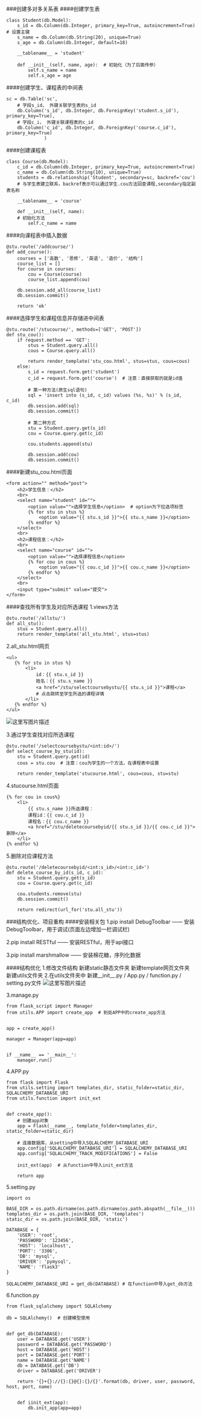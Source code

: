 ﻿###创建多对多关系表
####创建学生表
```
class Student(db.Model):
    s_id = db.Column(db.Integer, primary_key=True, autoincrement=True)  # 设置主键
    s_name = db.Column(db.String(20), unique=True)
    s_age = db.Column(db.Integer, default=18)

	__tablename__ = 'student'

    def __init__(self, name, age):  # 初始化（为了后面传参）
        self.s_name = name
        self.s_age = age
```

####创建学生、课程表的中间表
```
sc = db.Table('sc',
    # 字段s_id， 外键关联学生表的s_id
    db.Column('s_id', db.Integer, db.ForeignKey('student.s_id'), primary_key=True),
    # 字段c_i， 外键关联课程表的c_id
    db.Column('c_id', db.Integer, db.ForeignKey('course.c_id'), primary_key=True)
              )
```

####创建课程表
```
class Course(db.Model):
    c_id = db.Column(db.Integer, primary_key=True, autoincrement=True)
    c_name = db.Column(db.String(10), unique=True)
    students = db.relationship('Student', secondary=sc, backref='cou')  
    # 与学生表建立联系，backref表示可以通过学生.cou方法回查课程,secondary指定副表名称

    __tablename__ = 'course'

    def __init__(self, name):
    # 初始化方法
        self.c_name = name
```
####向课程表中插入数据
```
@stu.route('/addcourse/')
def add_course():
    courses = ['高数', '思修', '英语', '造价', '结构']
    course_list = []
    for course in courses:
        cou = Course(course)
        course_list.append(cou)

    db.session.add_all(course_list)
    db.session.commit()

    return 'ok'
```

####选择学生和课程信息并存储进中间表
```
@stu.route('/stucourse/', methods=['GET', 'POST'])
def stu_cou():
    if request.method == 'GET':
		stus = Student.query.all()
        cous = Course.query.all()
        
        return render_template('stu_cou.html', stus=stus, cous=cous)
	else:
		s_id = request.form.get('student')
		c_id = request.form.get('course')  # 注意：直接获取的就是id值

		# 第一种方法(原生sql语句)
		sql = 'insert into (s_id, c_id) values (%s, %s)' % (s_id, c_id)
		db.session.add(sql)
		db.session.commit()

		# 第二种方式
		stu = Student.query.get(s_id)
		cou = Course.query.get(c_id)

		cou.students.append(stu)

		db.session.add(cou)
        db.session.commit()

```

####新建stu_cou.html页面
```
<form action="" method="post">
    <h2>学生信息：</h2>
    <br>
    <select name="student" id="">
        <option value="">选择学生信息</option>  # option为下拉选项标签
        {% for stu in stus %}
            <option value="{{ stu.s_id }}">{{ stu.s_name }}</option>
        {% endfor %}
    </select>
    <br>
    <h2>课程信息：</h2>
    <br>
    <select name="course" id="">
        <option value="">选择课程信息</option>
        {% for cou in cous %}
            <option value="{{ cou.c_id }}">{{ cou.c_name }}</option>
        {% endfor %}
    </select>
    <br>
    <input type="submit" value="提交">
</form>
```

####查找所有学生及对应所选课程
1.views方法
```
@stu.route('/allstu/')
def all_stu():
    stus = Student.query.all()
    return render_template('all_stu.html', stus=stus)
```
2.all_stu.html网页
```
<ul>
   {% for stu in stus %}
       <li>
           id：{{ stu.s_id }}
           姓名：{{ stu.s_name }}
           <a href="/stu/selectcoursebystu/{{ stu.s_id }}">课程</a>
           # 点击跳转至学生所选的课程详情
       </li>
   {% endfor %}
</ul>
```
![这里写图片描述](https://img-blog.csdn.net/20180518191146600?watermark/2/text/aHR0cHM6Ly9ibG9nLmNzZG4ubmV0L3dlaXhpbl80MTc4MjA1MA==/font/5a6L5L2T/fontsize/400/fill/I0JBQkFCMA==/dissolve/70)

3.通过学生查找对应所选课程
```
@stu.route('/selectcoursebystu/<int:id>/')
def select_course_by_stu(id):
    stu = Student.query.get(id)
    cous = stu.cou  # 注意：cou为学生的一个方法，在课程表中设置

    return render_template('stucourse.html', cous=cous, stu=stu)
```
4.stucourse.html页面
```
{% for cou in cous%}
	<li>
		{{ stu.s_name }}所选课程：
	    课程id：{{ cou.c_id }}
        课程名：{{ cou.c_name }}
        <a href="/stu/deletecoursebyid/{{ stu.s_id }}/{{ cou.c_id }}">删除</a>
	</li>
{% endfor %}
```
5.删除对应课程方法
```
@stu.route('/deletecoursebyid/<int:s_id>/<int:c_id>')
def delete_course_by_id(s_id, c_id):
    stu = Student.query.get(s_id)
    cou = Course.query.get(c_id)

	cou.students.remove(stu)
    db.session.commit()

    return redirect(url_for('stu.all_stu'))
```

###结构优化、项目重构
####安装相关包
1.pip install DebugToolbar  ——  安装DebugToolbar，用于调试(页面左边增加一栏调试栏)

2.pip install RESTful  ——  安装RESTful，用于api接口

3.pip install marshmallow  ——  安装棉花糖，序列化数据

####结构优化
1.修改文件结构
  新建static静态文件夹
  新建template网页文件夹
  新建utils文件夹
  2.在utils文件夹中
  新建__init__.py / App.py / function.py / setting.py文件
  ![这里写图片描述](https://img-blog.csdn.net/20180519140058128?watermark/2/text/aHR0cHM6Ly9ibG9nLmNzZG4ubmV0L3dlaXhpbl80MTc4MjA1MA==/font/5a6L5L2T/fontsize/400/fill/I0JBQkFCMA==/dissolve/70)

3.manage.py
```
from flask_script import Manager
from utils.APP import create_app  # 到处APP中的create_app方法


app = create_app()

manager = Manager(app=app)


if __name__ == '__main__':
	manager.run()
```
4.APP.py
```
from flask import Flask
from utils.setting import templates_dir, static_folder=static_dir, SQLALCHEMY_DATABASE_URI
from utils.function import init_ext


def create_app():
	# 创建app对象
	app = Flask(__name__, template_folder=templates_dir, static_folder=static_dir)

	# 连接数据库，从setting中导入SQLALCHEMY_DATABASE_URI
	app.config['SQLALCHEMY_DATABASE_URI'] = SQLALCHEMY_DATABASE_URI  
	app.config['SQLALCHEMY_TRACK_MODIFICATIONS'] = False

	init_ext(app)  # 从function中导入init_ext方法

	return app
```

5.setting.py
```
import os

BASE_DIR = os.path.dirname(os.path.dirname(os.path.abspath(__file__)))
templates_dir = os.path.join(BASE_DIR, 'templates')
static_dir = os.path.join(BASE_DIR, 'static')

DATABASE = {
	'USER': 'root',
    'PASSWORD': '123456',
    'HOST': 'localhost',
    'PORT': '3306',
    'DB': 'mysql',
    'DRIVER': 'pymysql',
    'NAME': 'flask3'
}

SQLALCHEMY_DATABASE_URI = get_db(DATABASE) # 在function中导入get_db方法
```
6.function.py
```
from flask_sqlalchemy import SQLAlchemy

db = SQLAlchemy()  # 创建模型使用


def get_db(DATABASE):
	user = DATABASE.get('USER')
    password = DATABASE.get('PASSWORD')
    host = DATABASE.get('HOST')
    port = DATABASE.get('PORT')
    name = DATABASE.get('NAME')
    db = DATABASE.get('DB')
    driver = DATABASE.get('DRIVER')

	return '{}+{}://{}:{}@{}:{}/{}'.format(db, driver, user, password, host, port, name)


	def iinit_ext(app):
		db.init_app(app=app)
	
```
